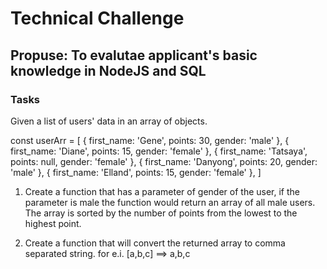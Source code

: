 # Technical Challenge

## Propuse: To evalutae applicant's basic knowledge in NodeJS and SQL

### Tasks

Given a list of users' data in an array of objects. 

const userArr = [
  { first_name: 'Gene', points: 30, gender: 'male' },
  { first_name: 'Diane', points: 15, gender: 'female' },
  { first_name: 'Tatsaya', points: null, gender: 'female' },
  { first_name: 'Danyong', points: 20, gender: 'male' },
  { first_name: 'Elland', points: 15, gender: 'female' },
] 

1) Create a function that has a parameter of gender of the user, if the parameter is male the function would return an array of all male users. The array is sorted by the number of points from the lowest to the highest point.

2) Create a function that will convert the returned array to comma separated string.
for e.i. [a,b,c] ==> a,b,c
  
